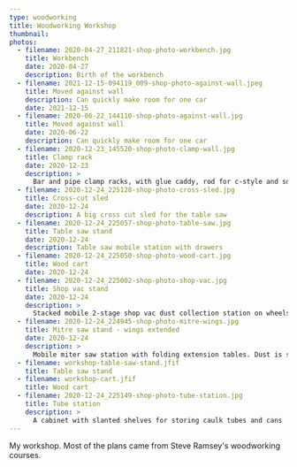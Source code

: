 ```yaml
---
type: woodworking
title: Woodworking Workshop
thumbnail:
photos:
  - filename: 2020-04-27_211821-shop-photo-workbench.jpg
    title: Workbench
    date: 2020-04-27
    description: Birth of the workbench
  - filename: 2021-12-15-094119_009-shop-photo-against-wall.jpeg
    title: Moved against wall
    description: Can quickly make room for one car
    date: 2021-12-15
  - filename: 2020-06-22_144110-shop-photo-against-wall.jpg
    title: Moved against wall
    date: 2020-06-22
    description: Can quickly make room for one car
  - filename: 2020-12-23_145520-shop-photo-clamp-wall.jpg
    title: Clamp rack
    date: 2020-12-23
    description: >
      Bar and pipe clamp racks, with glue caddy, rod for c-style and squeeze clamps, and peg for strap clamp
  - filename: 2020-12-24_225128-shop-photo-cross-sled.jpg
    title: Cross-cut sled
    date: 2020-12-24
    description: A big cross cut sled for the table saw
  - filename: 2020-12-24_225057-shop-photo-table-saw.jpg
    title: Table saw stand
    date: 2020-12-24
    description: Table saw mobile station with drawers
  - filename: 2020-12-24_225050-shop-photo-wood-cart.jpg
    title: Wood cart
    date: 2020-12-24
  - filename: 2020-12-24_225002-shop-photo-shop-vac.jpg
    title: Shop vac stand
    date: 2020-12-24
    description: >
      Stacked mobile 2-stage shop vac dust collection station on wheels
  - filename: 2020-12-24_224945-shop-photo-mitre-wings.jpg
    title: Mitre saw stand - wings extended
    date: 2020-12-24
    description: >
      Mobile miter saw station with folding extension tables. Dust is still a nightmare, going to modify with a tent.
  - filename: workshop-table-saw-stand.jfif
    title: Table saw stand
  - filename: workshop-cart.jfif
    title: Wood cart
  - filename: 2020-12-24_225149-shop-photo-tube-station.jpg
    title: Tube station
    description: >
      A cabinet with slanted shelves for storing caulk tubes and cans
---
```


My workshop. Most of the plans came from Steve Ramsey's woodworking courses.

